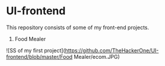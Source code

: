 # UI-frontend
This repository consists of some of my front-end projects.

1) Food Mealer

![SS of my first project](https://github.com/TheHackerOne/UI-frontend/blob/master/Food Mealer/ecom.JPG)
